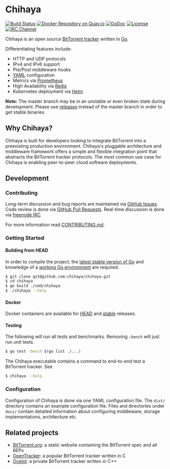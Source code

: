 # Chihaya

[![Build Status](https://github.com/chihaya/chihaya/workflows/CI/badge.svg)](https://github.com/chihaya/chihaya/actions)
[![Docker Repository on Quay.io](https://quay.io/repository/jzelinskie/chihaya/status "Docker Repository on Quay.io")](https://quay.io/repository/jzelinskie/chihaya)
[![GoDoc](https://godoc.org/github.com/chihaya/chihaya?status.svg)](https://godoc.org/github.com/chihaya/chihaya)
[![License](https://img.shields.io/badge/license-BSD-blue.svg)](https://en.wikipedia.org/wiki/BSD_licenses#2-clause_license_.28.22Simplified_BSD_License.22_or_.22FreeBSD_License.22.29)
[![IRC Channel](https://img.shields.io/badge/IRC-%23chihaya-%235555ff.svg "IRC Channel")](https://web.libera.chat/#chihaya)

Chihaya is an open source [BitTorrent tracker] written in [Go].

Differentiating features include:

- HTTP and UDP protocols
- IPv4 and IPv6 support
- Pre/Post middleware hooks
- [YAML] configuration
- Metrics via [Prometheus]
- High Availability via [Redis]
- Kubernetes deployment via [Helm]

**Note:** The master branch may be in an unstable or even broken state during development. Please use [releases] instead
of the master branch in order to get stable binaries.

[releases]: https://github.com/chihaya/chihaya/releases

[BitTorrent tracker]: https://en.wikipedia.org/wiki/BitTorrent_tracker

[Go]: https://golang.org

[YAML]: https://yaml.org

[Prometheus]: https://prometheus.io

[Redis]: https://redis.io

[Helm]: https://helm.sh

## Why Chihaya?

Chihaya is built for developers looking to integrate BitTorrent into a preexisting production environment. Chihaya's
pluggable architecture and middleware framework offers a simple and flexible integration point that abstracts the
BitTorrent tracker protocols. The most common use case for Chihaya is enabling peer-to-peer cloud software deployments.

## Development

### Contributing

Long-term discussion and bug reports are maintained via [GitHub Issues]. Code review is done via [GitHub Pull Requests].
Real-time discussion is done via [freenode IRC].

For more information read [CONTRIBUTING.md].

[GitHub Issues]: https://github.com/chihaya/chihaya/issues

[GitHub Pull Requests]: https://github.com/chihaya/chihaya/pulls

[freenode IRC]: http://webchat.freenode.net/?channels=chihaya

[CONTRIBUTING.md]: https://github.com/chihaya/chihaya/blob/master/CONTRIBUTING.md

### Getting Started

#### Building from HEAD

In order to compile the project, the [latest stable version of Go] and knowledge of a [working Go environment] are
required.

```sh
$ git clone git@github.com:chihaya/chihaya.git
$ cd chihaya
$ go build ./cmd/chihaya
$ ./chihaya --help
```

[latest stable version of Go]: https://golang.org/dl

[working Go environment]: https://golang.org/doc/code.html

#### Docker

Docker containers are available for [HEAD] and [stable] releases.

[HEAD]: https://quay.io/jzelinskie/chihaya-git

[stable]: https://quay.io/jzelinskie/chihaya

#### Testing

The following will run all tests and benchmarks. Removing `-bench` will just run unit tests.

```sh
$ go test -bench $(go list ./...)
```

The Chihaya executable contains a command to end-to-end test a BitTorrent tracker. See

```sh
$ chihaya --help
``` 

### Configuration

Configuration of Chihaya is done via one YAML configuration file. The `dist/` directory contains an example
configuration file. Files and directories under `docs/` contain detailed information about configuring middleware,
storage implementations, architecture etc.

## Related projects

- [BitTorrent.org](https://github.com/bittorrent/bittorrent.org): a static website containing the BitTorrent spec and
  all BEPs
- [OpenTracker](http://erdgeist.org/arts/software/opentracker): a popular BitTorrent tracker written in C
- [Ocelot](https://github.com/WhatCD/Ocelot): a private BitTorrent tracker written in C++
